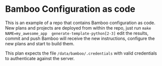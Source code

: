Bamboo Configuration as code
============================

This is an example of a repo that contains Bamboo configuration as code.
New plans and projects are deployed from within the repo, just run `make NAME=my_awesome_app  generate-template-python[2-3]` edit the results, commit and push
Bamboo will receive the new instructions, configure the new plans and start to build them.

This plan expects the file `/data/bamboo/.credentials` with valid credentials to authenticate against the server.
